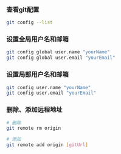 ### 查看git配置

```sh
git config --list
```

### 设置全局用户名和邮箱

```sh
git config global user.name "yourName"
git config global user.email "yourEmail"
```

### 设置局部用户名和邮箱

```sh
git config user.name "yourName"
git config user.email "yourEmail"
```

### 删除、添加远程地址

```sh
# 删除
git remote rm origin

# 添加
git remote add origin [gitUrl]
```
